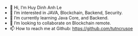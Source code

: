 - 👋 Hi, I’m Huy Dinh Anh Le
- 👀 I’m interested in JAVA, Blockchain, Backend, Security.
- 🌱 I’m currently learning Java Core, and Backend.
- 💞️ I’m looking to collaborate on Blockchain remote.
- 📫 How to reach me at Github: https://github.com/tutncrusoe

<!---
tutncrusoe/tutncrusoe is a ✨ special ✨ repository because its `README.md` (this file) appears on your GitHub profile.
--->

